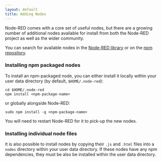 ```yaml
---
layout: default
title: Adding Nodes
---
```


Node-RED comes with a core set of useful nodes, but there are a growing number
of additional nodes available for install from both the Node-RED project as well
as the wider community.

You can search for available nodes in the [Node-RED library](http://flows.nodered.org)
or on the [npm repository](https://www.npmjs.com/browse/keyword/node-red).

### Installing npm packaged nodes

To install an npm-packaged node, you can either install it locally within your
user data directory (by default, `$HOME/.node-red`):

    cd $HOME/.node-red
    npm install <npm-package-name>

or globally alongside Node-RED:

    sudo npm install -g <npm-package-name>

You will need to restart Node-RED for it to pick-up the new nodes.

### Installing individual node files

It is also possible to install nodes by copying their `.js` and `.html` files into
a `nodes` directory within your user data directory. If these nodes have any npm
dependencies, they must be also be installed within the user data directory.
